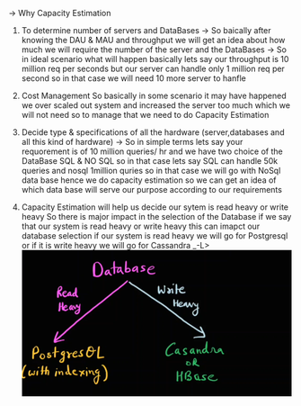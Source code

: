-> Why Capacity Estimation
1. To determine number of servers and DataBases
-> So baically after knowing the DAU & MAU and throughput we will get an idea about how much we will require the number of the server and the DataBases
-> So in ideal scenario what will happen basically lets say our throughput is 10 million req per seconds but our server can handle only 1 million req per second so in that case we will need 10 more server to hanfle 

2. Cost Management 
 So basically in some scenario it may have happened we over scaled out system and increased the server too much which we will not need so to manage that we need to do Capacity Estimation

3. Decide type & specifications of all the hardware (server,databases and all this kind of hardware)
-> So in simple terms lets say your requorement is of 10 million queries/ hr and we have two choice of the DataBase SQL & NO SQL so in that case lets say SQL can handle 50k queries and nosql 1million quries so in that case we will go with NoSql data base hence we do capacity estimation so we can get an idea of which data base will serve our purpose according to our requirements 

4. Capacity Estimation will help us decide our sytem is read heavy or write heavy
So there is major impact in the selection of the Database if we say that our system is read heavy or write heavy this can imapct our database selection if our system is read heavy we will go for Postgresql or  if it is write heavy we will go for Cassandra 
_-L> ![alt text](image.png)
